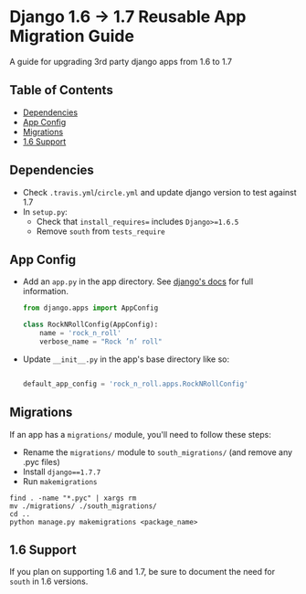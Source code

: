 # Django 1.6 -> 1.7 Reusable App Migration Guide
A guide for upgrading 3rd party django apps from 1.6 to 1.7

## Table of Contents
- [Dependencies](#dependencies)
- [App Config](#app-config)
- [Migrations](#migrations)
- [1.6 Support](#1.6-support)

## Dependencies
- Check `.travis.yml`/`circle.yml` and update django version to test against 1.7
- In `setup.py`:
  - Check that `install_requires=` includes `Django>=1.6.5`
  - Remove `south` from `tests_require`

## App Config
- Add an `app.py` in the app directory. See [django's docs]([https://docs.djangoproject.com/en/1.7/ref/applications/#for-application-authors) for full information.
  ```python
  from django.apps import AppConfig

  class RockNRollConfig(AppConfig):
      name = 'rock_n_roll'
      verbose_name = "Rock ’n’ roll"
  ```
- Update `__init__.py` in the app's base directory like so:
  ```python
  
  default_app_config = 'rock_n_roll.apps.RockNRollConfig'
  ```

## Migrations
If an app has a `migrations/` module, you'll need to follow these steps:
- Rename the `migrations/` module to `south_migrations/` (and remove any .pyc files)
- Install `django==1.7.7`
- Run `makemigrations` 
```
find . -name "*.pyc" | xargs rm
mv ./migrations/ ./south_migrations/
cd ..
python manage.py makemigrations <package_name>
```

## 1.6 Support
If you plan on supporting 1.6 and 1.7, be sure to document the need for `south` in 1.6 versions.
